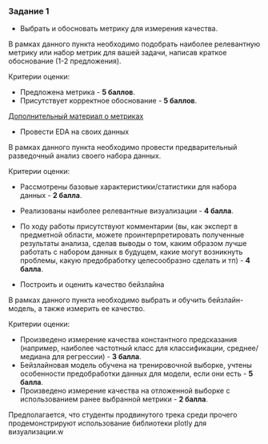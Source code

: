 ### Задание 1

- Выбрать и обосновать метрику для измерения качества.

В рамках данного пункта необходимо подобрать наиболее релевантную метрику или набор метрик для вашей задачи, написав краткое обоснование (1-2 предложения).

Критерии оценки:

- Предложена метрика - **5 баллов**.
- Присутствует корректное обоснование - **5 баллов**.

[Дополнительный материал о метриках](https://habr.com/ru/company/jetinfosystems/blog/420261/)

- Провести EDA на своих данных

В рамках данного пункта необходимо провести предварительный разведочный анализ своего набора данных.

Критерии оценки:
- Рассмотрены базовые характеристики/статистики для набора данных - **2 балла**.
- Реализованы наиболее релевантные визуализации - **4 балла**.
- По ходу работы присутствуют комментарии (вы, как эксперт в предметной области, можете проинтерпретировать полученные результаты анализа, сделав выводы о том, каким образом лучше работать с набором данных в будущем, какие могут возникнуть проблемы, какую предобработку целесообразно сделать и тп) - **4 балла**.

- Построить и оценить качество бейзлайна

В рамках данного пункта необходимо выбрать и обучить бейзлайн-модель, а также измерить ее качество.

Критерии оценки:
- Произведено измерение качества константного предсказания (например, наиболее частотный класс для классификации, среднее/медиана для регрессии) - **3 балла**.
- Бейзлайновая модель обучена на тренировочной выборке, учтены особенности предобработки данных для модели, если они есть - **5 балла**.
- Произведено измерение качества на отложенной выборке с использованием ранее выбранной метрики - **2 балла**.

Предполагается, что студенты продвинутого трека среди прочего продемонстрируют использование библиотеки plotly для визуализации.w
